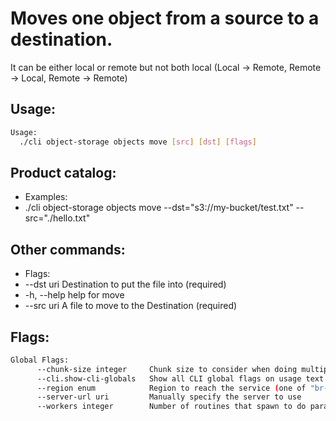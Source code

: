 # Moves one object from a source to a destination.
It can be either local or remote but not both local (Local -> Remote, Remote -> Local, Remote -> Remote)

## Usage:
```bash
Usage:
  ./cli object-storage objects move [src] [dst] [flags]
```

## Product catalog:
- Examples:
- ./cli object-storage objects move --dst="s3://my-bucket/test.txt" --src="./hello.txt"

## Other commands:
- Flags:
- --dst uri   Destination to put the file into (required)
- -h, --help      help for move
- --src uri   A file to move to the Destination (required)

## Flags:
```bash
Global Flags:
      --chunk-size integer     Chunk size to consider when doing multipart requests. Specified in Mb (range: 8 - 5120) (default 8)
      --cli.show-cli-globals   Show all CLI global flags on usage text
      --region enum            Region to reach the service (one of "br-mgl1", "br-ne1" or "br-se1") (default "br-ne1")
      --server-url uri         Manually specify the server to use
      --workers integer        Number of routines that spawn to do parallel operations within object_storage (min: 1) (default 5)
```

